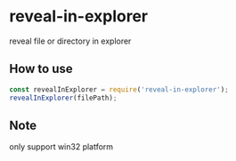 # reveal-in-explorer
reveal file or directory in explorer

## How to use
```js
const revealInExplorer = require('reveal-in-explorer');
revealInExplorer(filePath);
```

## Note
only support win32 platform